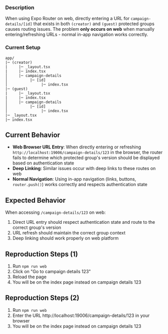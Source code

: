 
### Description
When using Expo Router on web, directly entering a URL for `campaign-details/[id]` that exists in both `(creator)` and `(guest)` protected groups causes routing issues. The problem **only occurs on web** when manually entering/refreshing URLs - normal in-app navigation works correctly.

### Current Setup
```
app/
|─ (creator)
|     |─ _layout.tsx
|     |─ index.tsx
│     |─ campaign-details
│          |─ [id]
│               |─ index.tsx
|─ (guest)
|     |─ _layout.tsx
|     |─ index.tsx
│     |─ campaign-details
│          |─ [id]
│               |─ index.tsx
|─ _layout.tsx
|─ index.tsx
```

## Current Behavior
- **Web Browser URL Entry**: When directly entering or refreshing `http://localhost:19006/campaign-details/123` in the browser, the router fails to determine which protected group's version should be displayed based on authentication state
- **Deep Linking**: Similar issues occur with deep links to these routes on web
- **Normal Navigation**: Using in-app navigation (links, buttons, `router.push()`) works correctly and respects authentication state

## Expected Behavior
When accessing `/campaign-details/123` on web:
1. Direct URL entry should respect authentication state and route to the correct group's version
2. URL refresh should maintain the correct group context
3. Deep linking should work properly on web platform

## Reproduction Steps (1)
1. Run `npm run web`
2. Click on "Go to campaign details 123"
3. Reload the page 
4. You will be on the index page instead on campaign details 123

## Reproduction Steps (2)
1. Run `npm run web`
2. Enter the URL http://localhost:19006/campaign-details/123 in your browser
3. You will be on the index page instead on campaign details 123
